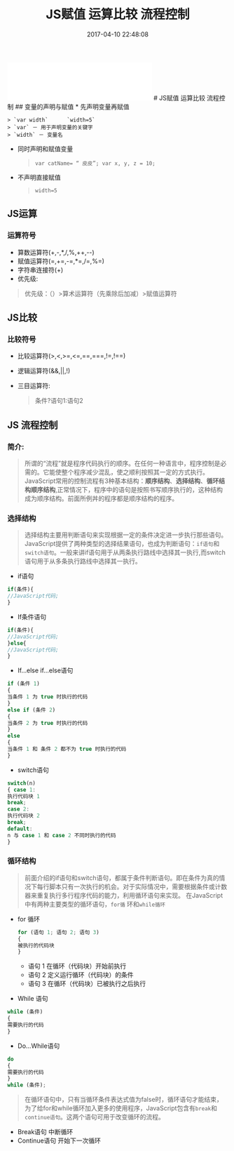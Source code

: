 ﻿---
title: JS赋值 运算比较 流程控制
date: 2017-04-10 22:48:08
tags: 
    - JavaScript
    - 前端基础
    - 动态网页编程
categories: 
    - 学习
    - 动态网页编程

---
<iframe frameborder="no" border="0" marginwidth="0" marginheight="0" width=330 height=86 src="//music.163.com/outchain/player?type=2&id=31445554&auto=1&height=66"></iframe>
# JS赋值 运算比较 流程控制
## 变量的声明与赋值
* 先声明变量再赋值

	> `var width`      `width=5`
	> `var` － 用于声明变量的关键字
	> `width` － 变量名
* 同时声明和赋值变量
	
	> `var catName= “ 皮皮”; var x, y, z = 10;` 

* 不声明直接赋值

	> `width=5`

## JS运算
### 运算符号
* 算数运算符(+,-,*,/,%,++,--)
* 赋值运算符(=,+=,-=,*=,/=,%=)
* 字符串连接符(+)
* 优先级:
> 优先级：（）>算术运算符（先乘除后加减）>赋值运算符
## JS比较
### 比较符号
* 比较运算符(>,<,>=,<=,==,===,!=,!==)
* 逻辑运算符(&&,||,!)
* 三目运算符:

	>  条件?语句1:语句2

## JS 流程控制
### 简介:
> 所谓的“流程”就是程序代码执行的顺序。在任何一种语言中，程序控制是必需的。它能使整个程序减少混乱，使之顺利按照其一定的方式执行。 JavaScript常用的控制流程有3种基本结构：**顺序结构**、**选择结构**、**循环结构顺序结构**,正常情况下，程序中的语句是按照书写顺序执行的，这种结构成为顺序结构。前面所例丼的程序都是顺序结构的程序。

### 选择结构
> 选择结构主要用判断语句来实现根据一定的条件决定进一步执行那些语句。 JavaScript提供了两种类型的选择结果语句，也成为判断语句：`if语句`和`switch语句`。一般来讲if语句用于从两条执行路线中选择其一执行,而switch语句用于从多条执行路线中选择其一执行。

* if语句
```javascript
if(条件){
//JavaScript代码;
}
```
* If条件语句
```javascript
if(条件){
//JavaScript代码;
}else{
//JavaScript代码;
}
```
* If…else if…else语句
```javascript
if (条件 1)
{
当条件 1 为 true 时执行的代码
}
else if (条件 2)
{
当条件 2 为 true 时执行的代码
}
else
{
当条件 1 和 条件 2 都不为 true 时执行的代码
}
```
* switch语句
```javascript
switch(n)
{ case 1:
执行代码块 1
break;
case 2:
执行代码块 2
break;
default:
n 与 case 1 和 case 2 不同时执行的代码
}
```

### 循环结构
> 前面介绍的if语句和switch语句，都属于条件判断语句。即在条件为真的情况下每行脚本只有一次执行的机会。对于实际情况中，需要根据条件或计数器来重复执行多行程序代码的能力，利用循环语句来实现。
在JavaScript中有两种主要类型的循环语句，`for循`
环和`while循环`

* for 循环

	```javascript
	for (语句 1; 语句 2; 语句 3)
	{
	被执行的代码块
	}
	```

	* 语句 1 在循环（代码块）开始前执行
	* 语句 2 定义运行循环（代码块）的条件
    * 语句 3 在循环（代码块）已被执行之后执行

* While 语句
```javascript
while (条件)
{
需要执行的代码
}
```

* Do…While语句
```javascript
do
{
需要执行的代码
}
while (条件);
```
> 在循环语句中，只有当循环条件表达式值为false时，循环语句才能结束，为了给for和while循环加入更多的使用程序，JavaScript包含有`break`和`continue语句`。这两个语句可用于改变循环的流程。
* Break语句 中断循环
* Continue语句 开始下一次循环

